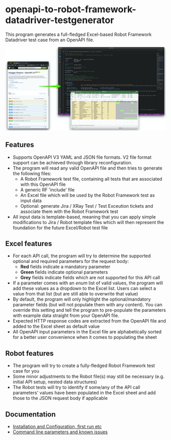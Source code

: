 # openapi-to-robot-framework-datadriver-testgenerator

This program generates a full-fledged Excel-based Robot Framework Datadriver test case from an OpenAPI file.

![Demo](docs/img/demo.jpg)

## Features
  
- Supports OpenAPI V3 YAML and JSON file formats. V2 file format support can be achieved through library reconfiguration.
- The program will read any valid OpenAPI file and then tries to generate the following files:
  - A Robot Framework test file, containing all tests that are associated with this OpenAPI file
  - A generic RF 'include' file
  - An Excel file which will be used by the Robot Framework test as input data
  - Optional: generate Jira / XRay Test / Test Exceution tickets and associate them with the Robot Framework test
- All input data is template-based, meaning that you can apply simple modifications to Jira / Robot template files which will then represent the foundation for the future Excel/Robot test file

## Excel features

- For each API call, the program will try to determine the supported optional and required parameters for the request body:
  - __Red__ fields indicate a mandatory parameter
  - __Green__ fields indicate optional parameters
  - __Grey__ fields indicate fields which are not supported for this API call
- If a parameter comes with an _enum_ list of valid values, the program will add these values as a dropdown to the Excel list. Users can select a value from that list (but are still able to overwrite that value)
- By default, the program will only highlight the optional/mandatory parameter fields (but will not populate them with any content). You can override this setting and tell the program to pre-populate the parameters with example data straight from your OpenAPI file.
- Expected HTTP response codes are extracted from the OpenAPI file and added to the Excel sheet as default value
- All OpenAPI input parameters in the Excel file are alphabetically sorted for a better user convenience when it comes to populating the sheet

## Robot features

- The program will try to create a fully-fledged Robot Framework test case for you
- Some minor adjustments to the Robot file(s) may still be necessary (e.g. initial API setup, nested data structures)
- The Robot tests will try to identify if some/any of the API call parameters' values have been populated in the Excel sheet and add those to the JSON request body if applicable

## Documentation

- [Installation and Configuration, first run etc](docs/INSTALLATION.md)
- [Command line parameters and known issues](docs/USAGE.md)